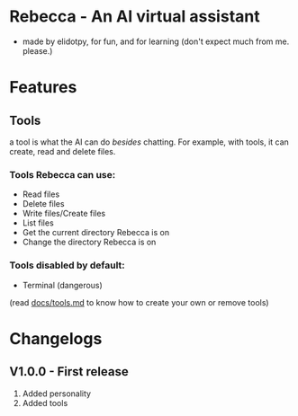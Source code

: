 # Rebecca - An AI virtual assistant

- made by elidotpy, for fun, and for learning (don't expect much from me. please.)

# Features

## Tools

a tool is what the AI can do _besides_ chatting. For example, with tools, it can create, read and delete files.

### Tools Rebecca can use:

- Read files
- Delete files
- Write files/Create files
- List files
- Get the current directory Rebecca is on
- Change the directory Rebecca is on

### Tools disabled by default:
- Terminal (dangerous)

(read [docs/tools.md](docs/tools.md) to know how to create your own or remove tools)

# Changelogs

## V1.0.0 - First release

1. Added personality
2. Added tools
